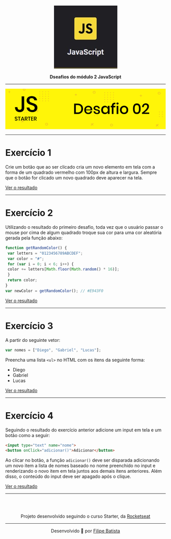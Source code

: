 <p align="center">
<a href="https://app.rocketseat.com.br/dashboard"><img src="./assets/js.jpg""></a>
</p>
<p align="center">
<strong>Dseafios do módulo 2 JavaScript</strong>
</p>
<hr>
<p align="center">
<a href=""><img src="./assets/desafio2.png"></a><br>
</p>

---

# Exercício 1

Crie um botão que ao ser clicado cria um novo elemento em tela com a forma de um quadrado
vermelho com 100px de altura e largura. Sempre que o botão for clicado um novo quadrado deve
aparecer na tela.

[Ver o resultado](http://github.com)

---

# Exercício 2

Utilizando o resultado do primeiro desafio, toda vez que o usuário passar o mouse por cima de
algum quadrado troque sua cor para uma cor aleatória gerada pela função abaixo:

``` js
function getRandomColor() {
 var letters = "0123456789ABCDEF";
 var color = "#";
 for (var i = 0; i < 6; i++) {
 color += letters[Math.floor(Math.random() * 16)];
 }
 return color;
}
var newColor = getRandomColor(); // #E943F0
```

[Ver o resultado](http://github.com)

---

# Exercício 3

A partir do seguinte vetor:

``` js
var nomes = ["Diego", "Gabriel", "Lucas"];
```
Preencha uma lista `<ul>` no HTML com os itens da seguinte forma:
<ul>
<li>Diego</li>
<li>Gabriel</li>
<li>Lucas</li>
</ul>

[Ver o resultado](http://github.com)

---

# Exercício 4

Seguindo o resultado do exercício anterior adicione um input em tela e um botão como a seguir:

``` html
<input type="text" name="nome">
<button onClick="adicionar()">Adicionar</button>
```
Ao clicar no botão, a função `adicionar()` deve ser disparada adicionando um novo item a lista de
nomes baseado no nome preenchido no input e renderizando o novo item em tela juntos aos
demais itens anteriores. Além disso, o conteúdo do input deve ser apagado após o clique.

[Ver o resultado](http://github.com)

---


<br><br>
<p align="center">
Projeto desenvolvido seguindo o curso Starter, da <a target="_blank" href="https://rocketseat.com.br">Rocketseat</a>
</p>

---

<p align="center">Desenvolvido 💜 por <a href="https://github.com/modernfunkboss/">Filipe Batista</a></p>